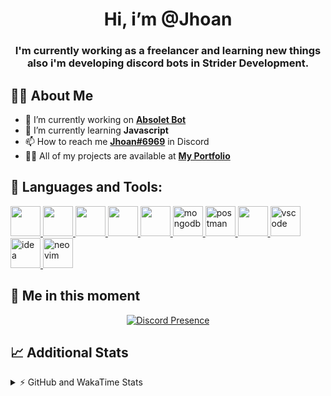 <h1 align="center">Hi, i’m @Jhoan</h1>
<h3 align="center">I'm currently working as a freelancer and learning new things also i'm developing discord bots in Strider Development.</h3>

## 🙋‍♂️ About Me

- 🔭 I’m currently working on **[Absolet Bot](https://strider.cloud)**
- 🌱 I’m currently learning **Javascript**
- 📫 How to reach me **[Jhoan#6969](https://jhoan.monster/)** in Discord
- 👨‍💻 All of my projects are available at **[My Portfolio](https://jhoan.monster)**

## 🚀 Languages and Tools:
<p align="left"> 
    <a href="https://developer.mozilla.org/en-US/docs/Web/JavaScript" target="_blank"> <img src="https://img.icons8.com/color/48/000000/javascript.png" width="48" height="48"/> </a> 
    <a href="https://www.w3.org/html/" target="_blank"> <img src="https://img.icons8.com/color/48/000000/html-5.png" width="48" height="48"/> </a> 
    <a href="https://www.w3schools.com/css/" target="_blank"> <img src="https://img.icons8.com/color/48/000000/css3.png" width="48" height="48"/> </a> 
    <a href="https://getbootstrap.com" target="_blank"> <img src="https://img.icons8.com/color/48/000000/bootstrap.png" width="48" height="48"/> </a> 
    <a href="https://nodejs.org" target="_blank"> <img src="https://i.imgur.com/XX8lvL7.png" width="48" height="48"/> </a> 
    <a href="https://www.mongodb.com/" target="_blank"> <img src="https://i.imgur.com/nRtS3AN.png" alt="mongodb" width="48" height="48"/> </a> 
    <a href="https://postman.com" target="_blank"> <img src="https://www.vectorlogo.zone/logos/getpostman/getpostman-icon.svg" alt="postman" width="48" height="48"/> </a>   
    <a href="https://git-scm.com/" target="_blank"> <img src="https://img.icons8.com/color/48/000000/git.png" width="48" height="48"/> </a> 
    <a href="https://code.visualstudio.com" target="_blank" > <img src="https://upload.wikimedia.org/wikipedia/commons/thumb/9/9a/Visual_Studio_Code_1.35_icon.svg/2048px-Visual_Studio_Code_1.35_icon.svg.png" alt="vscode" width="48" height="48"> </a>
    <a href="https://www.jetbrains.com/es-es/idea/" target="_blank" > <img src="https://resources.jetbrains.com/storage/products/intellij-idea/img/meta/intellij-idea_logo_300x300.png" alt="idea" width="48" height="48"> </a>
    <a href="https://neovim.io" target="_blank"> <img src="https://icons.iconarchive.com/icons/papirus-team/papirus-apps/512/nvim-icon.png" alt="neovim" width="48" height="48"/> </a>
</p>
  
## 👤 Me in this moment
<p align="center">
    <a href="https://discord.com/users/852617426591154177" target="_blank" rel="nofollow">
        <img src="https://lanyard-profile-readme.vercel.app/api/852617426591154177?idleMessage=Probably%20coding%20Absolet..." alt="Discord Presence" align="center">
    </a>
</p>

## 📈 Additional Stats
<details>
    <summary>⚡ GitHub and WakaTime Stats</summary>
    <br/>

<!--START_SECTION:waka-->
![Code Time](http://img.shields.io/badge/Code%20Time-337%20hrs%201%20min-blue)

**🐱 My GitHub Data** 

> 🏆 724 Contributions in the Year 2022
 > 
> 📦 54.5 kB Used in GitHub's Storage 
 > 
> 💼 Opted to Hire
 > 
> 📜 4 Public Repositories 
 > 
> 🔑 26 Private Repositories  
 > 
**I'm an Early 🐤** 

```text
🌞 Morning    51 commits     ██░░░░░░░░░░░░░░░░░░░░░░░   7.93% 
🌆 Daytime    289 commits    ███████████░░░░░░░░░░░░░░   44.95% 
🌃 Evening    272 commits    ██████████░░░░░░░░░░░░░░░   42.3% 
🌙 Night      31 commits     █░░░░░░░░░░░░░░░░░░░░░░░░   4.82%

```
📅 **I'm Most Productive on Wednesday** 

```text
Monday       103 commits    ████░░░░░░░░░░░░░░░░░░░░░   16.02% 
Tuesday      91 commits     ███░░░░░░░░░░░░░░░░░░░░░░   14.15% 
Wednesday    123 commits    ████░░░░░░░░░░░░░░░░░░░░░   19.13% 
Thursday     67 commits     ██░░░░░░░░░░░░░░░░░░░░░░░   10.42% 
Friday       64 commits     ██░░░░░░░░░░░░░░░░░░░░░░░   9.95% 
Saturday     111 commits    ████░░░░░░░░░░░░░░░░░░░░░   17.26% 
Sunday       84 commits     ███░░░░░░░░░░░░░░░░░░░░░░   13.06%

```


📊 **This Week I Spent My Time On** 

```text
⌚︎ Time Zone: America/Bogota

💬 Programming Languages: 
JavaScript               20 hrs 3 mins       █████████████████████░░░░   86.48% 
YAML                     1 hr 48 mins        ██░░░░░░░░░░░░░░░░░░░░░░░   7.79% 
JSON                     36 mins             ░░░░░░░░░░░░░░░░░░░░░░░░░   2.61% 
Python                   21 mins             ░░░░░░░░░░░░░░░░░░░░░░░░░   1.53% 
TypeScript               16 mins             ░░░░░░░░░░░░░░░░░░░░░░░░░   1.16%

🔥 Editors: 
VS Code                  23 hrs 11 mins      █████████████████████████   100.0%

🐱‍💻 Projects: 
Absolet-Bot              17 hrs 45 mins      ███████████████████░░░░░░   76.6% 
fancy                    2 hrs 59 mins       ███░░░░░░░░░░░░░░░░░░░░░░   12.92% 
Strider-System           1 hr 23 mins        █░░░░░░░░░░░░░░░░░░░░░░░░   5.99% 
Unknown Project          36 mins             ░░░░░░░░░░░░░░░░░░░░░░░░░   2.61% 
linz-egg                 22 mins             ░░░░░░░░░░░░░░░░░░░░░░░░░   1.63%

💻 Operating System: 
Linux                    23 hrs 11 mins      █████████████████████████   100.0%

```

**I Mostly Code in JavaScript** 

```text
JavaScript               15 repos            █████████████████░░░░░░░░   68.18% 
Java                     2 repos             ██░░░░░░░░░░░░░░░░░░░░░░░   9.09% 
SCSS                     2 repos             ██░░░░░░░░░░░░░░░░░░░░░░░   9.09% 
TypeScript               1 repo              █░░░░░░░░░░░░░░░░░░░░░░░░   4.55% 
Shell                    1 repo              █░░░░░░░░░░░░░░░░░░░░░░░░   4.55%

```



 Last Updated on 20/07/2022 20:42:31 UTC
<!--END_SECTION:waka-->
</details>
